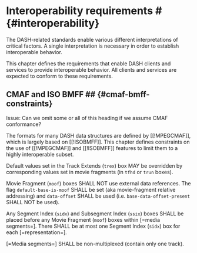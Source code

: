 # Interoperability requirements # {#interoperability}

The DASH-related standards enable various different interpretations of critical factors. A single interpretation is necessary in order to establish interoperable behavior.

This chapter defines the requirements that enable DASH clients and services to provide interoperable behavior. All clients and services are expected to conform to these requirements.

## CMAF and ISO BMFF ## {#cmaf-bmff-constraints}

Issue: Can we omit some or all of this heading if we assume CMAF conformance?

The formats for many DASH data structures are defined by [[!MPEGCMAF]], which is largely based on [[!ISOBMFF]]. This chapter defines constraints on the use of [[!MPEGCMAF]] and [[!ISOBMFF]] features to limit them to a highly interoperable subset.

Default values set in the Track Extends (`trex`) box MAY be overridden by corresponding values set in movie fragments (in `tfhd` or `trun` boxes).

Movie Fragment (`moof`) boxes SHALL NOT use external data references. The flag `default-base-is-moof` SHALL be set (aka movie-fragment relative addressing) and `data-offset` SHALL be used (i.e. `base-data-offset-present` SHALL NOT be used).

Any Segment Index (`sidx`) and Subsegment Index (`ssix`) boxes SHALL be placed before any Movie Fragment (`moof`) boxes within [=media segments=]. There SHALL be at most one Segment Index (`sidx`) box for each [=representation=].

[=Media segments=] SHALL be non-multiplexed (contain only one track).